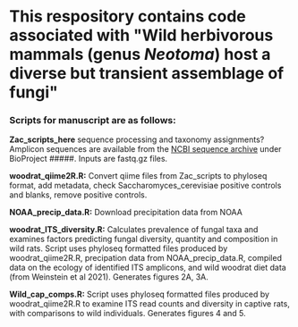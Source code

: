 # This respository contains code associated with "Wild herbivorous mammals (genus *Neotoma*) host a diverse but transient assemblage of fungi"

### Scripts for manuscript are as follows:

**Zac_scripts_here** sequence processing and taxonomy assignments? Amplicon sequences are available from the [NCBI sequence archive](https://www.ncbi.nlm.nih.gov/sra) under BioProject #####. Inputs are fastq.gz files. 

**woodrat_qiime2R.R:** Convert qiime files from Zac_scripts to phyloseq format, add metadata, check Saccharomyces_cerevisiae positive controls and blanks, remove positive controls. 

**NOAA_precip_data.R:** Download precipitation data from NOAA 

**woodrat_ITS_diversity.R:** Calculates prevalence of fungal taxa and examines factors predicting fungal diversity, quantity and composition in wild rats. Script uses phyloseq formatted files produced by woodrat_qiime2R.R, precipation data from NOAA_precip_data.R, compiled data on the ecology of identified ITS amplicons, and wild woodrat diet data (from Weinstein et al 2021). Generates figures 2A, 3A.
 
**Wild_cap_comps.R:** Script uses phyloseq formatted files produced by woodrat_qiime2R.R to examine ITS read counts and diversity in captive rats, with comparisons to wild individuals. Generates figures 4 and 5.
